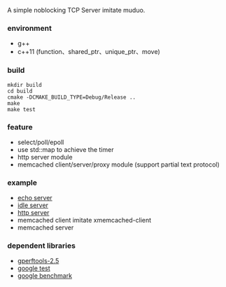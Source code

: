 A simple noblocking TCP Server imitate muduo.

### environment

* g++
* c++11 (function、shared_ptr、unique_ptr、move)

### build

```shell
mkdir build
cd build
cmake -DCMAKE_BUILD_TYPE=Debug/Release ..
make 
make test
```

### feature
* select/poll/epoll
* use std::map to achieve the timer
* http server module
* memcached client/server/proxy module (support partial text protocol)

### example
* [echo server](https://github.com/elwin0214/libnet/blob/master/example/echo/echo_server_test.cc)
* [idle server](https://github.com/elwin0214/libnet/blob/master/example/idle/idle_server_test.cc)
* [http server](https://github.com/elwin0214/libnet/blob/master/libnet/http/test/httpserver_test.cc)
* memcached client imitate xmemcached-client
* memcached server

### dependent libraries
* [gperftools-2.5](https://github.com/gperftools/gperftools.git)
* [google test](https://github.com/google/googletest)
* [google benchmark](https://github.com/google/benchmark.git)